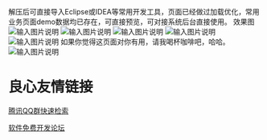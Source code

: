 解压后可直接导入Eclipse或IDEA等常用开发工具，页面已经做过加载优化，常用业务页面demo数据均已存在，可直接预览，可对接系统后台直接使用。
效果图
![输入图片说明](https://git.oschina.net/uploads/images/2017/0628/133736_aa419331_22473.png "在这里输入图片标题")
![输入图片说明](https://git.oschina.net/uploads/images/2017/0628/133809_122c2419_22473.png "在这里输入图片标题")
![输入图片说明](https://git.oschina.net/uploads/images/2017/0628/133827_9d05627f_22473.png "在这里输入图片标题")
![输入图片说明](https://git.oschina.net/uploads/images/2017/0628/133840_a68f79e0_22473.png "在这里输入图片标题")
![输入图片说明](https://git.oschina.net/uploads/images/2017/0628/133857_c2b80bd7_22473.png "在这里输入图片标题")
如果你觉得这页面对你有用，请我喝杯咖啡吧，哈哈。
![输入图片说明](https://git.oschina.net/uploads/images/2017/0628/135124_7ad0b1ff_22473.png "在这里输入图片标题")

 # 良心友情链接

[腾讯QQ群快速检索](http://u.720life.cn/s/8cf73f7c)

[软件免费开发论坛](http://u.720life.cn/s/bbb01dc0)